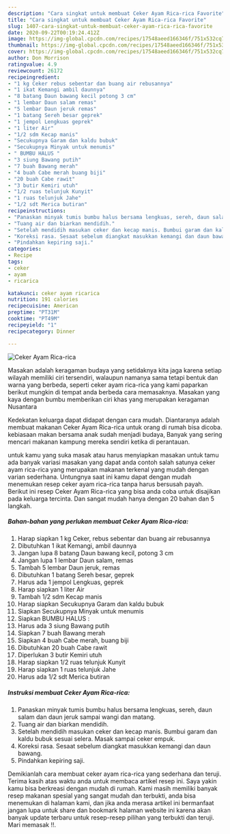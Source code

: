 ```yaml
---
description: "Cara singkat untuk membuat Ceker Ayam Rica-rica Favorite"
title: "Cara singkat untuk membuat Ceker Ayam Rica-rica Favorite"
slug: 1407-cara-singkat-untuk-membuat-ceker-ayam-rica-rica-favorite
date: 2020-09-22T00:19:24.412Z
image: https://img-global.cpcdn.com/recipes/17548aeed166346f/751x532cq70/ceker-ayam-rica-rica-foto-resep-utama.jpg
thumbnail: https://img-global.cpcdn.com/recipes/17548aeed166346f/751x532cq70/ceker-ayam-rica-rica-foto-resep-utama.jpg
cover: https://img-global.cpcdn.com/recipes/17548aeed166346f/751x532cq70/ceker-ayam-rica-rica-foto-resep-utama.jpg
author: Don Morrison
ratingvalue: 4.9
reviewcount: 26172
recipeingredient:
- "1 kg Ceker rebus sebentar dan buang air rebusannya"
- "1 ikat Kemangi ambil daunnya"
- "8 batang Daun bawang kecil potong 3 cm"
- "1 lembar Daun salam remas"
- "5 lembar Daun jeruk remas"
- "1 batang Sereh besar geprek"
- "1 jempol Lengkuas geprek"
- "1 liter Air"
- "1/2 sdm Kecap manis"
- "Secukupnya Garam dan kaldu bubuk"
- "Secukupnya Minyak untuk menumis"
- " BUMBU HALUS "
- "3 siung Bawang putih"
- "7 buah Bawang merah"
- "4 buah Cabe merah buang biji"
- "20 buah Cabe rawit"
- "3 butir Kemiri utuh"
- "1/2 ruas telunjuk Kunyit"
- "1 ruas telunjuk Jahe"
- "1/2 sdt Merica butiran"
recipeinstructions:
- "Panaskan minyak tumis bumbu halus bersama lengkuas, sereh, daun salam dan daun jeruk sampai wangi dan matang."
- "Tuang air dan biarkan mendidih."
- "Setelah mendidih masukan ceker dan kecap manis. Bumbui garam dan kaldu bubuk sesuai selera. Masak sampai ceker empuk."
- "Koreksi rasa. Sesaat sebelum diangkat masukkan kemangi dan daun bawang."
- "Pindahkan kepiring saji."
categories:
- Recipe
tags:
- ceker
- ayam
- ricarica

katakunci: ceker ayam ricarica 
nutrition: 191 calories
recipecuisine: American
preptime: "PT31M"
cooktime: "PT49M"
recipeyield: "1"
recipecategory: Dinner

---
```



![Ceker Ayam Rica-rica](https://img-global.cpcdn.com/recipes/17548aeed166346f/751x532cq70/ceker-ayam-rica-rica-foto-resep-utama.jpg)

Masakan adalah keragaman budaya yang setidaknya kita jaga karena setiap wilayah memiliki ciri tersendiri, walaupun namanya sama tetapi bentuk dan warna yang berbeda, seperti ceker ayam rica-rica yang kami paparkan berikut mungkin di tempat anda berbeda cara memasaknya. Masakan yang kaya dengan bumbu memberikan ciri khas yang merupakan keragaman Nusantara

Kedekatan keluarga dapat didapat dengan cara mudah. Diantaranya adalah membuat makanan Ceker Ayam Rica-rica untuk orang di rumah bisa dicoba. kebiasaan makan bersama anak sudah menjadi budaya, Banyak yang sering mencari makanan kampung mereka sendiri ketika di perantauan.



untuk kamu yang suka masak atau harus menyiapkan masakan untuk tamu ada banyak variasi masakan yang dapat anda contoh salah satunya ceker ayam rica-rica yang merupakan makanan terkenal yang mudah dengan varian sederhana. Untungnya saat ini kamu dapat dengan mudah menemukan resep ceker ayam rica-rica tanpa harus bersusah payah.
Berikut ini resep Ceker Ayam Rica-rica yang bisa anda coba untuk disajikan pada keluarga tercinta. Dan sangat mudah hanya dengan 20 bahan dan 5 langkah.


<!--inarticleads1-->

##### Bahan-bahan yang perlukan membuat Ceker Ayam Rica-rica:

1. Harap siapkan 1 kg Ceker, rebus sebentar dan buang air rebusannya
1. Dibutuhkan 1 ikat Kemangi, ambil daunnya
1. Jangan lupa 8 batang Daun bawang kecil, potong 3 cm
1. Jangan lupa 1 lembar Daun salam, remas
1. Tambah 5 lembar Daun jeruk, remas
1. Dibutuhkan 1 batang Sereh besar, geprek
1. Harus ada 1 jempol Lengkuas, geprek
1. Harap siapkan 1 liter Air
1. Tambah 1/2 sdm Kecap manis
1. Harap siapkan Secukupnya Garam dan kaldu bubuk
1. Siapkan Secukupnya Minyak untuk menumis
1. Siapkan  BUMBU HALUS :
1. Harus ada 3 siung Bawang putih
1. Siapkan 7 buah Bawang merah
1. Siapkan 4 buah Cabe merah, buang biji
1. Dibutuhkan 20 buah Cabe rawit
1. Diperlukan 3 butir Kemiri utuh
1. Harap siapkan 1/2 ruas telunjuk Kunyit
1. Harap siapkan 1 ruas telunjuk Jahe
1. Harus ada 1/2 sdt Merica butiran




<!--inarticleads2-->

##### Instruksi membuat  Ceker Ayam Rica-rica:

1. Panaskan minyak tumis bumbu halus bersama lengkuas, sereh, daun salam dan daun jeruk sampai wangi dan matang.
1. Tuang air dan biarkan mendidih.
1. Setelah mendidih masukan ceker dan kecap manis. Bumbui garam dan kaldu bubuk sesuai selera. Masak sampai ceker empuk.
1. Koreksi rasa. Sesaat sebelum diangkat masukkan kemangi dan daun bawang.
1. Pindahkan kepiring saji.




Demikianlah cara membuat ceker ayam rica-rica yang sederhana dan teruji. Terima kasih atas waktu anda untuk membaca artikel resep ini. Saya yakin kamu bisa berkreasi dengan mudah di rumah. Kami masih memiliki banyak resep makanan spesial yang sangat mudah dan terbukti, anda bisa menemukan di halaman kami, dan jika anda merasa artikel ini bermanfaat jangan lupa untuk share dan bookmark halaman website ini karena akan banyak update terbaru untuk resep-resep pilihan yang terbukti dan teruji. Mari memasak !!. 
